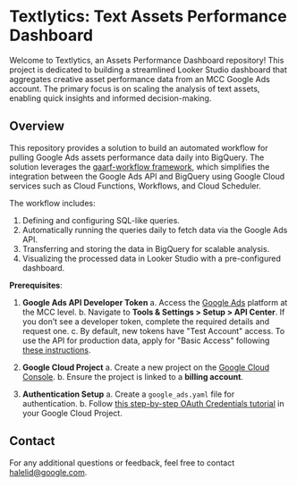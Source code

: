 # Textlytics: Text Assets Performance Dashboard

Welcome to Textlytics, an Assets Performance Dashboard repository!
This project is dedicated to building a streamlined Looker Studio dashboard that aggregates creative asset performance data from an MCC Google Ads account. The primary focus is on scaling the analysis of text assets, enabling quick insights and informed decision-making.

## Overview

This repository provides a solution to build an automated workflow for pulling Google Ads assets performance data daily into BigQuery. The solution leverages the [gaarf-workflow framework](https://github.com/google/ads-api-report-fetcher), which simplifies the integration between the Google Ads API and BigQuery using Google Cloud services such as Cloud Functions, Workflows, and Cloud Scheduler.

The workflow includes:

1. Defining and configuring SQL-like queries.
2. Automatically running the queries daily to fetch data via the Google Ads API.
3. Transferring and storing the data in BigQuery for scalable analysis.
4. Visualizing the processed data in Looker Studio with a pre-configured dashboard.

**Prerequisites**:

1. **Google Ads API Developer Token**
   a. Access the [Google Ads](https://ads.google.com) platform at the MCC level.
   b. Navigate to **Tools & Settings > Setup > API Center**. If you don’t see a developer token, complete the required details and request one.
   c. By default, new tokens have "Test Account" access. To use the API for production data, apply for "Basic Access" following [these instructions](https://developers.google.com/google-ads/api/docs/access-levels).

1. **Google Cloud Project**
   a. Create a new project on the [Google Cloud Console](https://console.cloud.google.com/).
   b. Ensure the project is linked to a **billing account**.

1. **Authentication Setup**
   a. Create a `google_ads.yaml` file for authentication.
   b. Follow [this step-by-step OAuth Credentials tutorial](https://console.cloud.google.com/?cloudshell=true&cloudshell_git_repo=https://github.com/google-marketing-solutions/credentials_creator_walkthrough&cloudshell_tutorial=walkthrough.md) in your Google Cloud Project.

## Contact

For any additional questions or feedback, feel free to contact [halelid@google.com](mailto:halelid@google.com).
